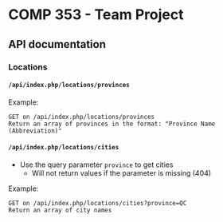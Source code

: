 # COMP 353 - Team Project

## API documentation

### Locations

#### ``/api/index.php/locations/provinces``
Example:
```
GET on /api/index.php/locations/provinces
Return an array of provinces in the format: "Province Name (Abbreviation)"
```

#### ``/api/index.php/locations/cities``
* Use the query parameter ``province`` to get cities
	* Will not return values if the parameter is missing (404)

Example:
```
GET on /api/index.php/locations/cities?province=QC
Return an array of city names
```
